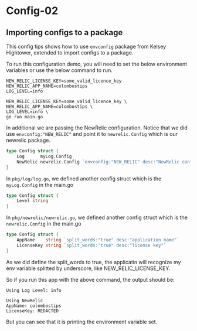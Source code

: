 # Config-02
## Importing configs to a package

This config tips shows how to use `envconfig` package from Kelsey Hightower, extended to import configs to a package.

To run this configuration demo, you will need to set the below environment variables or use the below command to run.
```
NEW_RELIC_LICENSE_KEY=some_valid_licence_key
NEW_RELIC_APP_NAME=colombostips
LOG_LEVEL=info
```
 
```
NEW_RELIC_LICENSE_KEY=some_valid_licence_key \
NEW_RELIC_APP_NAME=colombostips \
LOG_LEVEL=info \
go run main.go
```

In additional we are passing the NewRelic configuration. Notice that we did use `envconfig:"NEW_RELIC"` and point it to `newrelic.Config` which is our newrelic package.

```go
type Config struct {
	Log      myLog.Config  
	NewRelic newrelic.Config `envconfig:"NEW_RELIC" desc:"NewRelic config"`
}
```

In `pkg/log/log.go`, we defined another config struct which is the `myLog.Config` in the main.go
```go
type Config struct {
	Level string
}
```

In `pkg/newrelic/newrelic.go`, we defined another config struct which is the `newrelic.Config` in the main.go

```go
type Config struct {
	AppName    string `split_words:"true" desc:"application name"`
	LicenseKey string `split_words:"true" desc:"license key"`
}
```

As we did define the split_words to true, the applicatin will recognize my env variable splitted by underscore, like NEW_RELIC_LICENSE_KEY.

So if you run this app with the above command, the output should be: 

```
Using Log Level: info

Using NewRelic 
AppName: colombostips
LicenseKey: REDACTED

```

But you can see that it is printing the environment variable set.

